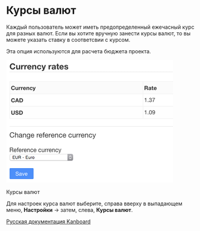 Курсы валют
===========


Каждый пользователь может иметь предопределенный ежечасный курс для разных валют. Если вы хотите вручную занести курсы валют, то вы можете указать ставку в соответсвии с курсом.

Эта опция используются для расчета бюджета проекта.

![Currency Rate](../screenshots/currency-rate.png)

Курсы валют


Для настроек курса валют выберите, справа вверху в выпадающем меню, **Настройки** -\> затем, слева, **Курсы валют**.



 



 



 



 



 



 



[Русская документация Kanboard](http://Kanboard.ru/doc/)

